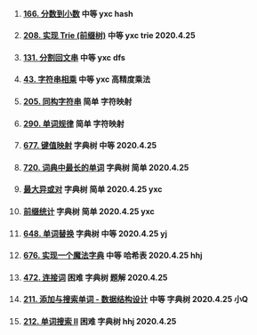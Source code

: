 1.  #### [166. 分数到小数](https://leetcode-cn.com/problems/fraction-to-recurring-decimal/) 中等 yxc hash

2.  #### [208. 实现 Trie (前缀树)](https://leetcode-cn.com/problems/implement-trie-prefix-tree/) 中等 yxc trie 2020.4.25 

3.  #### [131. 分割回文串](https://leetcode-cn.com/problems/palindrome-partitioning/) 中等 yxc  dfs

4.  #### [43. 字符串相乘](https://leetcode-cn.com/problems/multiply-strings/) 中等 yxc 高精度乘法

5.  #### [205. 同构字符串](https://leetcode-cn.com/problems/isomorphic-strings/) 简单 字符映射

6.  #### [290. 单词规律](https://leetcode-cn.com/problems/word-pattern/) 简单 字符映射

7.  #### [677. 键值映射](https://leetcode-cn.com/problems/map-sum-pairs/)  字典树 中等 2020.4.25 

8.  #### [720. 词典中最长的单词](https://leetcode-cn.com/problems/longest-word-in-dictionary/) 字典树 简单 2020.4.25 

9.  #### [最大异或对](https://www.acwing.com/problem/content/description/145/) 字典树 简单 2020.4.25 yxc

10.  #### [前缀统计](https://www.acwing.com/problem/content/144/) 字典树 简单 2020.4.25 yxc

11.  #### [648. 单词替换](https://leetcode-cn.com/problems/replace-words/) 字典树 中等 2020.4.25 yj 

12.  #### [676. 实现一个魔法字典](https://leetcode-cn.com/problems/implement-magic-dictionary/) 中等 哈希表 2020.4.25 hhj

13.  #### [472. 连接词](https://leetcode-cn.com/problems/concatenated-words/) 困难 字典树 题解 2020.4.25 

14.  #### [211. 添加与搜索单词 - 数据结构设计](https://leetcode-cn.com/problems/add-and-search-word-data-structure-design/) 中等 字典树 2020.4.25 小Q

15.  #### [212. 单词搜索 II](https://leetcode-cn.com/problems/word-search-ii/) 困难 字典树 hhj 2020.4.25


